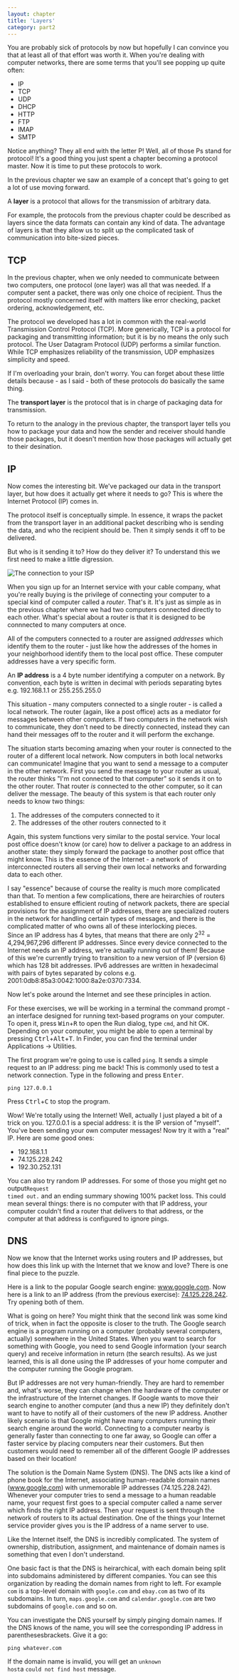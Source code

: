 ```yaml
---
layout: chapter
title: 'Layers'
category: part2
---
```


You are probably sick of protocols by now but hopefully I can convince you that
at least all of that effort was worth it. When you're dealing with computer
networks, there are some terms that you'll see popping up quite often:

* IP
* TCP
* UDP
* DHCP
* HTTP
* FTP
* IMAP
* SMTP

Notice anything? They all end with the letter P! Well, all of those Ps stand for
protocol! It's a good thing you just spent a chapter becoming a protocol master.
Now it is time to put these protocols to work.

In the previous chapter we saw an example of a concept that's going to get a lot
of use moving forward.

<div class="alert alert-warning">
A <strong>layer</strong> is a protocol that allows for the transmission of
arbitrary data.
</div>

For example, the protocols from the previous chapter could be described as
layers since the data formats can contain any kind of data. The advantage of
layers is that they allow us to split up the complicated task of communication
into bite-sized pieces.

## TCP ##

In the previous chapter, when we only needed to communicate between two
computers, one protocol (one layer) was all that was needed. If a computer sent
a packet, there was only one choice of recipient. Thus the protocol mostly
concerned itself with matters like error checking, packet ordering,
acknowledgement, etc.

The protocol we developed has a lot in common with the real-world Transmission
Control Protocol (TCP). More generically, TCP is a protocol for packaging and
transmitting information; but it is by no means the only such protocol.  The
User Datagram Protocol (UDP) performs a similar function. While TCP emphasizes
reliability of the transmission, UDP emphasizes simplicity and speed.

If I'm overloading your brain, don't worry. You can forget about these little
details because - as I said - both of these protocols do basically the same
thing.

<div class="alert alert-warning">
The <strong>transport layer</strong> is the protocol that is in charge of
packaging data for transmission.
</div>

To return to the analogy in the previous chapter, the transport layer tells you
how to package your data and how the sender and receiver should handle those
packages, but it doesn't mention how those packages will actually get to their
desination.

## IP ##

Now comes the interesting bit. We've packaged our data in the transport layer,
but how does it actually get where it needs to go? This is where the Internet
Protocol (IP) comes in.

The protocol itself is conceptually simple. In essence, it wraps the packet from
the transport layer in an additional packet describing who is sending the data,
and who the recipient should be. Then it simply sends it off to be delivered.

But who is it sending it to? How do they deliver it? To understand this we first
need to make a little digression.

<div class="well pull-right">
<img src="{{ site.baseurl }}/img/isp.png" alt='The connection to your ISP'/>
</div>

When you sign up for an Internet service with your cable company, what you're
really buying is the privilege of connecting your computer to a special kind of
computer called a _router_. That's it. It's just as simple as in the previous
chapter where we had two computers connected directly to each other. What's
special about a router is that it is designed to be connnected to many computers
at once.

All of the computers connected to a router are assigned _addresses_ which
identify them to the router - just like how the addresses of the homes in your
neighborhood identify them to the local post office. These computer addresses
have a very specific form.

<div class="alert alert-warning">
An <strong>IP address</strong> is a 4 byte number identifying a computer on a
network. By convention, each byte is written in decimal with periods separating
bytes e.g. 192.168.1.1 or 255.255.255.0
</div>

This situation - many computers connected to a single router - is called a local
network. The router (again, like a post office) acts as a mediator for messages
between other computers. If two computers in the network wish to communicate,
they don't need to be directly connected, instead they can hand their messages
off to the router and it will perform the exchange.

The situation starts becoming amazing when your router is connected to the
router of a different local network. Now computers in both local networks can
communicate! Imagine that you want to send a message to a computer in the other
network. First you send the message to your router as usual, the router thinks
"I'm not connected to that computer" so it sends it on to the other router. That
router _is_ connected to the other computer, so it can deliver the message. The
beauty of this system is that each router only needs to know two things:

1. The addresses of the computers connected to it
2. The addresses of the other routers connected to it

Again, this system functions very similar to the postal service. Your local post
office doesn't know (or care) how to deliver a package to an address in another
state: they simply forward the package to another post office that might know.
This is the essence of the Internet - a network of interconnected routers all
serving their own local networks and forwarding data to each other.

<div class="alert alert-danger">
I say "essence" because of course the reality is much more complicated than
that. To mention a few complications, there are heirarchies of routers
established to ensure efficient routing of network packets, there are special
provisions for the assignment of IP addresses, there are specialized routers in
the network for handling certain types of messages, and there is the complicated
matter of who owns all of these interlocking pieces.
</div>

<div class="alert alert-success">
Since an IP address has 4 bytes, that means that there are only 2<sup>32</sup> =
4,294,967,296 different IP addresses. Since every device connected to the
Internet needs an IP address, we're actually running out of them! Because of
this we're currently trying to transition to a new version of IP (version 6)
which has 128 bit addresses. IPv6 addresses are written in hexadecimal with
pairs of bytes separated by colons e.g. 2001:0db8:85a3:0042:1000:8a2e:0370:7334.
</div>

Now let's poke around the Internet and see these principles in action.

<div class="alert alert-info">
<p>
For these exercises, we will be working in <span class="os linux osx">a terminal</span> <span class="os windows">the command prompt</span> - an
interface designed for running text-based programs on your computer.
<span class="os windows">
To open it, press <kbd>Win</kbd>+<kbd>R</kbd> to open the Run dialog, type
<code>cmd</code>, and hit OK.
</span>
<span class="os linux">
Depending on your computer, you might be able to open a terminal by pressing
<kbd>Ctrl</kbd>+<kbd>Alt</kbd>+<kbd>T</kbd>.
</span>
<span class="os osx">
In Finder, you can find the terminal under Applications &rarr; Utilities.
</span>
</p>

<p>
The first program we're going to use is called <code>ping</code>. It sends a
simple request to an IP address: ping me back! This is commonly used to test a
network connection. Type in the following and press <kbd>Enter</kbd>.
</p>
<pre><code>ping 127.0.0.1</code></pre>
<p class="os osx linux">
Press <kbd>Ctrl</kbd>+<kbd>C</kbd> to stop the program.
</p>

<p>
Wow! We're totally using the Internet! Well, actually I just played a bit of a
trick on you. 127.0.0.1 is a special address: it is the IP version of "myself".
You've been sending your own computer messages! Now try it with a "real" IP.
Here are some good ones:
</p>
<ul>
<li>192.168.1.1</li>
<li>74.125.228.242</li>
<li>192.30.252.131</li>
</ul>
<p>You can also try random IP addresses. For some of those you might get
<span class="os osx linux">no output</span><span class="os windows"><code>Request
timed out.</code></span> and an ending summary showing 100% packet loss. This could
mean several things: there is no computer with that IP address, your computer
couldn't find a router that delivers to that address, or the computer at that
address is configured to ignore pings.
</p>
</div>

## DNS ##

Now we know that the Internet works using routers and IP addresses, but how does
this link up with the Internet that we know and love? There is one final piece
to the puzzle.

Here is a link to the popular Google search engine: <a href="http://www.google.com">www.google.com</a>.
Now here is a link to an IP address (from the previous exercise):
<a href="http://74.125.228.242">74.125.228.242</a>. Try opening both of them.

What is going on here? You might think that the second link was some kind of
trick, when in fact the opposite is closer to the truth. The Google search
engine is a program running on a computer (probably several computers, actually)
somewhere in the United States. When you want to search for something with
Google, you need to send Google information (your search query) and receive
information in return (the search results). As we just learned, this is all done
using the IP addresses of your home computer and the computer running the Google
program.

But IP addresses are not very human-friendly. They are hard to remember
and, what's worse, they can change when the hardware of the computer or the
infrastructure of the Internet changes. If Google wants to move their search
engine to another computer (and thus a new IP) they definitely don't want to
have to notify all of their customers of the new IP address. Another likely
scenario is that Google might have many computers running their search engine
around the world. Connecting to a computer nearby is generally faster than
connecting to one far away, so Google can offer a faster service by placing
computers near their customers. But then customers would need to remember all of
the different Google IP addresses based on their location!

The solution is the Domain Name System (DNS). The DNS acts like a kind of phone
book for the Internet, associating human-readable domain names (www.google.com)
with unmemorable IP addresses (74.125.228.242). Whenever your computer tries to
send a message to a human readable name, your request first goes to a special
computer called a name server which finds the right IP address. Then your
request is sent through the network of routers to its actual destination. One of
the things your Internet service provider gives you is the IP address of a name
server to use.

<div class="alert alert-success">
<p>Like the Internet itself, the DNS is incredibly complicated. The system of
ownership, distribution, assignment, and maintenance of domain names is
something that even I don't understand.</p>
<p>One basic fact is that the DNS is heirarchical, with each domain being split
into subdomains administered by different companies. You can see this
organization by reading the domain names from right to left. For example
<code>com</code> is a top-level domain with <code>google.com</code> and
<code>ebay.com</code> as two of its subdomains.  In turn,
<code>maps.google.com</code> and <code>calendar.google.com</code> are two
subdomains of <code>google.com</code> and so on.</p>
</div>

<div class="alert alert-info">
You can investigate the DNS yourself by simply pinging domain names. If the DNS
knows of the name, you will see the corresponding IP address in <span class="os
osx linux">parentheses</span><span class="os windows">brackets</span>.
Give it a go:
<pre><code>ping whatever.com</code></pre>
If the domain name is invalid, you will get <span class="os osx linux">an <code>unknown
host</code></span><span class="os windows">a <code>could not find host</code></span>
message.
</div>
